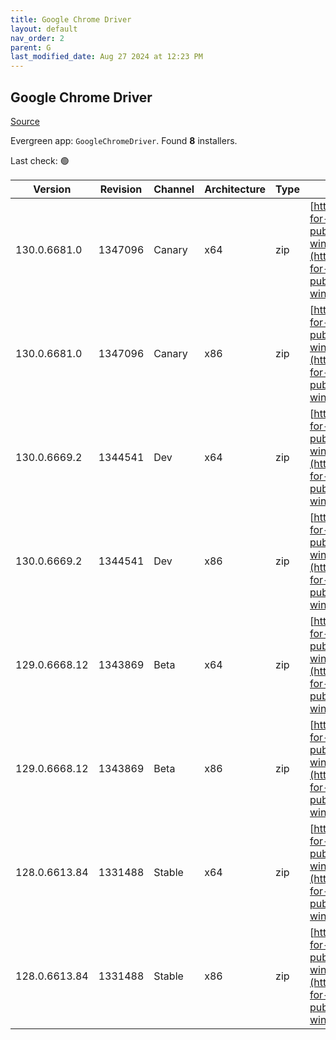 ```yaml
---
title: Google Chrome Driver
layout: default
nav_order: 2
parent: G
last_modified_date: Aug 27 2024 at 12:23 PM
---
```


## Google Chrome Driver

[Source](https://googlechromelabs.github.io/chrome-for-testing/)

Evergreen app: `GoogleChromeDriver`. Found **8** installers.

Last check: 🟢

| Version       | Revision | Channel | Architecture | Type | URI                                                                                                                                                                                                        |
| ------------- | -------- | ------- | ------------ | ---- | ---------------------------------------------------------------------------------------------------------------------------------------------------------------------------------------------------------- |
| 130.0.6681.0  | 1347096  | Canary  | x64          | zip  | [https://storage.googleapis.com/chrome-for-testing-public/130.0.6681.0/win64/chromedriver-win64.zip](https://storage.googleapis.com/chrome-for-testing-public/130.0.6681.0/win64/chromedriver-win64.zip)   |
| 130.0.6681.0  | 1347096  | Canary  | x86          | zip  | [https://storage.googleapis.com/chrome-for-testing-public/130.0.6681.0/win32/chromedriver-win32.zip](https://storage.googleapis.com/chrome-for-testing-public/130.0.6681.0/win32/chromedriver-win32.zip)   |
| 130.0.6669.2  | 1344541  | Dev     | x64          | zip  | [https://storage.googleapis.com/chrome-for-testing-public/130.0.6669.2/win64/chromedriver-win64.zip](https://storage.googleapis.com/chrome-for-testing-public/130.0.6669.2/win64/chromedriver-win64.zip)   |
| 130.0.6669.2  | 1344541  | Dev     | x86          | zip  | [https://storage.googleapis.com/chrome-for-testing-public/130.0.6669.2/win32/chromedriver-win32.zip](https://storage.googleapis.com/chrome-for-testing-public/130.0.6669.2/win32/chromedriver-win32.zip)   |
| 129.0.6668.12 | 1343869  | Beta    | x64          | zip  | [https://storage.googleapis.com/chrome-for-testing-public/129.0.6668.12/win64/chromedriver-win64.zip](https://storage.googleapis.com/chrome-for-testing-public/129.0.6668.12/win64/chromedriver-win64.zip) |
| 129.0.6668.12 | 1343869  | Beta    | x86          | zip  | [https://storage.googleapis.com/chrome-for-testing-public/129.0.6668.12/win32/chromedriver-win32.zip](https://storage.googleapis.com/chrome-for-testing-public/129.0.6668.12/win32/chromedriver-win32.zip) |
| 128.0.6613.84 | 1331488  | Stable  | x64          | zip  | [https://storage.googleapis.com/chrome-for-testing-public/128.0.6613.84/win64/chromedriver-win64.zip](https://storage.googleapis.com/chrome-for-testing-public/128.0.6613.84/win64/chromedriver-win64.zip) |
| 128.0.6613.84 | 1331488  | Stable  | x86          | zip  | [https://storage.googleapis.com/chrome-for-testing-public/128.0.6613.84/win32/chromedriver-win32.zip](https://storage.googleapis.com/chrome-for-testing-public/128.0.6613.84/win32/chromedriver-win32.zip) |
